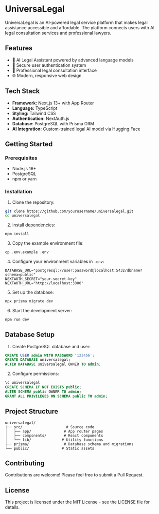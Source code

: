 # UniversaLegal

UniversaLegal is an AI-powered legal service platform that makes legal assistance accessible and affordable. The platform connects users with AI legal consultation services and professional lawyers.

## Features

- 🤖 AI Legal Assistant powered by advanced language models
- 🔐 Secure user authentication system
- 💼 Professional legal consultation interface
- 🌐 Modern, responsive web design

## Tech Stack

- **Framework:** Next.js 13+ with App Router
- **Language:** TypeScript
- **Styling:** Tailwind CSS
- **Authentication:** NextAuth.js
- **Database:** PostgreSQL with Prisma ORM
- **AI Integration:** Custom-trained legal AI model via Hugging Face

## Getting Started

### Prerequisites

- Node.js 18+
- PostgreSQL
- npm or yarn

### Installation

1. Clone the repository:
```bash
git clone https://github.com/yourusername/universalegal.git
cd universalegal
```

2. Install dependencies:
```bash
npm install
```

3. Copy the example environment file:
```bash
cp .env.example .env
```

4. Configure your environment variables in `.env`:
```env
DATABASE_URL="postgresql://user:password@localhost:5432/dbname?schema=public"
NEXTAUTH_SECRET="your-secret-key"
NEXTAUTH_URL="http://localhost:3000"
```

5. Set up the database:
```bash
npx prisma migrate dev
```

6. Start the development server:
```bash
npm run dev
```

## Database Setup

1. Create PostgreSQL database and user:
```sql
CREATE USER admin WITH PASSWORD '123456';
CREATE DATABASE universalegal;
ALTER DATABASE universalegal OWNER TO admin;
```

2. Configure permissions:
```sql
\c universalegal
CREATE SCHEMA IF NOT EXISTS public;
ALTER SCHEMA public OWNER TO admin;
GRANT ALL PRIVILEGES ON SCHEMA public TO admin;
```

## Project Structure

```
universalegal/
├── src/                    # Source code
│   ├── app/               # App router pages
│   ├── components/        # React components
│   └── lib/              # Utility functions
├── prisma/                # Database schema and migrations
└── public/               # Static assets
```

## Contributing

Contributions are welcome! Please feel free to submit a Pull Request.

## License

This project is licensed under the MIT License - see the LICENSE file for details.
